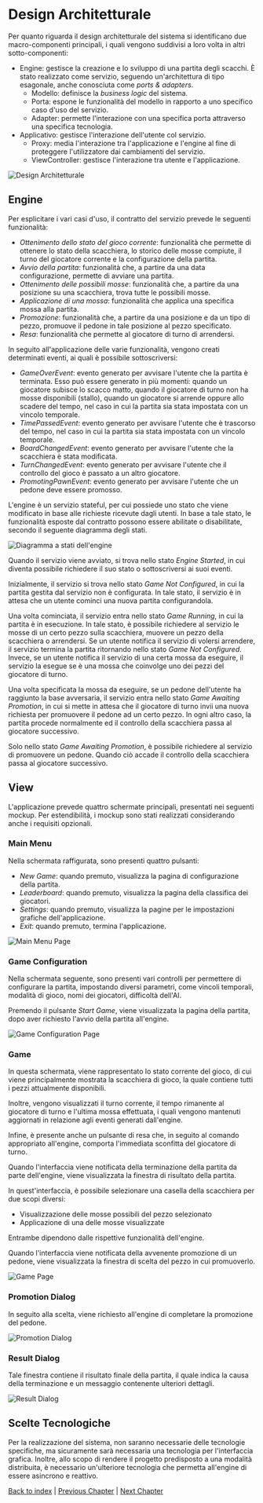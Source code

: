 # Design Architetturale

Per quanto riguarda il design architetturale del sistema si identificano due macro-componenti principali,
i quali vengono suddivisi a loro volta in altri sotto-componenti:
- Engine: gestisce la creazione e lo sviluppo di una partita degli scacchi.
  È stato realizzato come servizio, seguendo un'architettura di tipo esagonale,
  anche conosciuta come _ports & adapters_.
  - Modello: definisce la _business logic_ del sistema.
  - Porta: espone le funzionalità del modello in rapporto a uno specifico caso d'uso del servizio.
  - Adapter: permette l'interazione con una specifica porta attraverso una specifica tecnologia.
- Applicativo: gestisce l'interazione dell'utente col servizio.
  - Proxy: media l'interazione tra l'applicazione e l'engine al fine di proteggere l'utilizzatore dai
    cambiamenti del servizio.
  - ViewController: gestisce l'interazione tra utente e l'applicazione.

![Design Architetturale](../images/architectural-design.png)

## Engine

Per esplicitare i vari casi d'uso, il contratto del servizio prevede le seguenti funzionalità:
- _Ottenimento dello stato del gioco corrente_: funzionalità che permette di ottenere lo stato della scacchiera, lo 
  storico delle mosse compiute, il turno del giocatore corrente e la configurazione della partita.
- _Avvio della partita_: funzionalità che, a partire da una data configurazione, permette di avviare 
  una partita.
- _Ottenimento delle possibili mosse_: funzionalità che, a partire da una posizione su una scacchiera, trova tutte le 
  possibili mosse.
- _Applicazione di una mossa_: funzionalità che applica una specifica mossa alla partita.
- _Promozione_: funzionalità che, a partire da una posizione e da un tipo di pezzo, promuove il pedone in tale posizione
  al pezzo specificato.
- _Resa_: funzionalità che permette al giocatore di turno di arrendersi.

In seguito all'applicazione delle varie funzionalità, vengono creati determinati eventi, ai quali è possibile 
sottoscriversi:
- _GameOverEvent_: evento generato per avvisare l'utente che la partita è terminata. Esso può essere
  generato in più momenti: quando un giocatore subisce lo scacco matto, quando il giocatore di turno non ha 
  mosse disponibili (stallo), quando un giocatore si arrende oppure allo scadere del tempo, nel caso in cui la 
  partita sia stata impostata con un vincolo temporale.
- _TimePassedEvent_: evento generato per avvisare l'utente che è trascorso del tempo, nel caso in cui
  la partita sia stata impostata con un vincolo temporale.
- _BoardChangedEvent_: evento generato per avvisare l'utente che la scacchiera è stata modificata.
- _TurnChangedEvent_: evento generato per avvisare l'utente che il controllo del gioco è passato a un altro giocatore.
- _PromotingPawnEvent_: evento generato per avvisare l'utente che un pedone deve essere promosso.

L'engine è un servizio stateful, per cui possiede uno stato che viene modificato in base alle richieste ricevute dagli
utenti. In base a tale stato, le funzionalità esposte dal contratto possono essere abilitate o disabilitate, secondo il
seguente diagramma degli stati.

![Diagramma a stati dell'engine](../images/engine-state-diagram.png)

Quando il servizio viene avviato, si trova nello stato _Engine Started_, in cui diventa possibile richiedere il suo 
stato o sottoscriversi ai suoi eventi.

Inizialmente, il servizio si trova nello stato _Game Not Configured_, in cui la partita gestita dal servizio non è 
configurata. In tale stato, il servizio è in attesa che un utente cominci una nuova partita configurandola.

Una volta cominciata, il servizio entra nello stato _Game Running_, in cui la partita è in esecuzione. In tale stato, 
è possibile richiedere al servizio le mosse di un certo pezzo sulla scacchiera, muovere un pezzo della scacchiera o 
arrendersi.
Se un utente notifica il servizio di volersi arrendere, il servizio termina la partita ritornando nello stato 
_Game Not Configured_.
Invece, se un utente notifica il servizio di una certa mossa da eseguire, il servizio la esegue se è una mossa che coinvolge
uno dei pezzi del giocatore di turno.

Una volta specificata la mossa da eseguire, se un pedone dell'utente ha raggiunto la base avversaria, il servizio entra
nello stato _Game Awaiting Promotion_, in cui si mette in attesa che il giocatore di turno invii una nuova richiesta per
promuovere il pedone ad un certo pezzo. In ogni altro caso, la partita procede normalmente ed il controllo della
scacchiera passa al giocatore successivo.

Solo nello stato _Game Awaiting Promotion_, è possibile richiedere al servizio di promuovere un pedone. Quando ciò
accade il controllo della scacchiera passa al giocatore successivo.

## View

L'applicazione prevede quattro schermate principali, presentati nei seguenti mockup.
Per estendibilità, i mockup sono stati realizzati considerando anche i requisiti opzionali.

### Main Menu

Nella schermata raffigurata, sono presenti quattro pulsanti:
- _New Game_: quando premuto, visualizza la pagina di configurazione della partita.
- _Leaderboard_: quando premuto, visualizza la pagina della classifica dei giocatori.
- _Settings_: quando premuto, visualizza la pagine per le impostazioni grafiche dell'applicazione.
- _Exit_: quando premuto, termina l'applicazione.

![Main Menu Page](TODO)

### Game Configuration

Nella schermata seguente, sono presenti vari controlli per permettere di configurare la partita, impostando diversi 
parametri, come vincoli temporali, modalità di gioco, nomi dei giocatori, difficoltà dell'AI.

Premendo il pulsante _Start Game_, viene visualizzata la pagina della partita, dopo aver richiesto l'avvio della 
partita all'engine.

![Game Configuration Page](TODO)

### Game 

In questa schermata, viene rappresentato lo stato corrente del gioco, di cui viene principalmente mostrata la 
scacchiera di gioco, la quale contiene tutti i pezzi attualmente disponibili.

Inoltre, vengono visualizzati il turno corrente, il tempo rimanente al giocatore di turno e l'ultima mossa
effettuata, i quali vengono mantenuti aggiornati in relazione agli eventi generati dall'engine.

Infine, è presente anche un pulsante di resa che, in seguito al comando appropriato all'engine, comporta l'immediata 
sconfitta del giocatore di turno.

Quando l'interfaccia viene notificata della terminazione della partita da parte dell'engine, viene visualizzata la 
finestra di risultato della partita.

In quest'interfaccia, è possibile selezionare una casella della scacchiera per due scopi diversi:
- Visualizzazione delle mosse possibili del pezzo selezionato
- Applicazione di una delle mosse visualizzate

Entrambe dipendono dalle rispettive funzionalità dell'engine.

Quando l'interfaccia viene notificata della avvenente promozione di un pedone, viene visualizzata la finestra di 
scelta del pezzo in cui promuoverlo.

![Game Page](TODO)

### Promotion Dialog

In seguito alla scelta, viene richiesto all'engine di completare la promozione del pedone.

![Promotion Dialog](TODO)

### Result Dialog

Tale finestra contiene il risultato finale della partita, il quale indica la causa della terminazione e un messaggio
contenente ulteriori dettagli.

![Result Dialog](TODO)


## Scelte Tecnologiche

Per la realizzazione del sistema, non saranno necessarie delle tecnologie specifiche, ma sicuramente
sarà necessaria una tecnologia per l'interfaccia grafica.
Inoltre, allo scopo di rendere il progetto predisposto a una modalità distribuita, è necessario un'ulteriore tecnologia 
che permetta all'engine di essere asincrono e reattivo.


[Back to index](../index.md) |
[Previous Chapter](../3-requirements/index.md) |
[Next Chapter](../5-detailed-design/index.md)